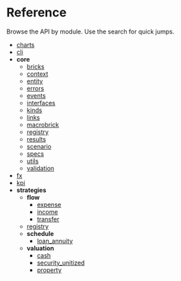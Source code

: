 # Reference

Browse the API by module. Use the search for quick jumps.

- [charts](finbricklab/charts.md)
- [cli](finbricklab/cli.md)
- **core**
  - [bricks](finbricklab/core/bricks.md)
  - [context](finbricklab/core/context.md)
  - [entity](finbricklab/core/entity.md)
  - [errors](finbricklab/core/errors.md)
  - [events](finbricklab/core/events.md)
  - [interfaces](finbricklab/core/interfaces.md)
  - [kinds](finbricklab/core/kinds.md)
  - [links](finbricklab/core/links.md)
  - [macrobrick](finbricklab/core/macrobrick.md)
  - [registry](finbricklab/core/registry.md)
  - [results](finbricklab/core/results.md)
  - [scenario](finbricklab/core/scenario.md)
  - [specs](finbricklab/core/specs.md)
  - [utils](finbricklab/core/utils.md)
  - [validation](finbricklab/core/validation.md)
- [fx](finbricklab/fx.md)
- [kpi](finbricklab/kpi.md)
- **strategies**
  - **flow**
    - [expense](finbricklab/strategies/flow/expense.md)
    - [income](finbricklab/strategies/flow/income.md)
    - [transfer](finbricklab/strategies/flow/transfer.md)
  - [registry](finbricklab/strategies/registry.md)
  - **schedule**
    - [loan_annuity](finbricklab/strategies/schedule/loan_annuity.md)
  - **valuation**
    - [cash](finbricklab/strategies/valuation/cash.md)
    - [security_unitized](finbricklab/strategies/valuation/security_unitized.md)
    - [property](finbricklab/strategies/valuation/property.md)
